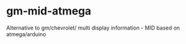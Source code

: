 # gm-mid-atmega
Alternative to gm/chevrolet/ multi display information - MID based on atmega/arduino
